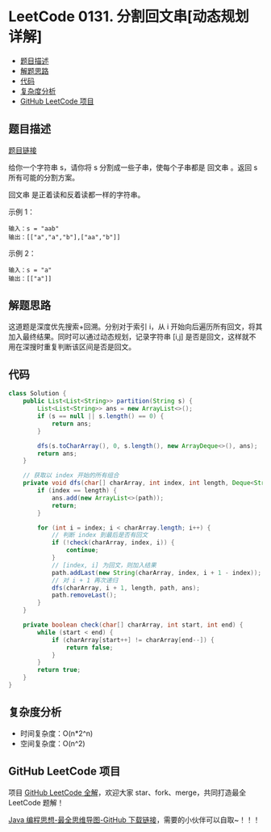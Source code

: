 # LeetCode 0131. 分割回文串\[动态规划详解]

* [题目描述](<LeetCode 0131. 分割回文串\[动态规划详解].md#题目描述>)
* [解题思路](<LeetCode 0131. 分割回文串\[动态规划详解].md#解题思路>)
* [代码](<LeetCode 0131. 分割回文串\[动态规划详解].md#代码>)
* [复杂度分析](<LeetCode 0131. 分割回文串\[动态规划详解].md#复杂度分析>)
* [GitHub LeetCode 项目](<LeetCode 0131. 分割回文串\[动态规划详解].md#github-leetcode-项目>)

## 题目描述

[题目链接](https://leetcode-cn.com/problems/palindrome-partitioning/)

给你一个字符串 s，请你将 s 分割成一些子串，使每个子串都是 回文串 。返回 s 所有可能的分割方案。

回文串 是正着读和反着读都一样的字符串。

&#x20;

示例 1：

```
输入：s = "aab"
输出：[["a","a","b"],["aa","b"]]
```

示例 2：

```
输入：s = "a"
输出：[["a"]]
```

## 解题思路

这道题是深度优先搜索+回溯。分别对于索引 i，从 i 开始向后遍历所有回文，将其加入最终结果。同时可以通过动态规划，记录字符串 \[i,j] 是否是回文，这样就不用在深搜时重复判断该区间是否是回文。

## 代码

```java
class Solution {
    public List<List<String>> partition(String s) {
        List<List<String>> ans = new ArrayList<>();
        if (s == null || s.length() == 0) {
            return ans;
        }

        dfs(s.toCharArray(), 0, s.length(), new ArrayDeque<>(), ans);
        return ans;
    }

    // 获取以 index 开始的所有组合
    private void dfs(char[] charArray, int index, int length, Deque<String> path, List<List<String>> ans) {
        if (index == length) {
            ans.add(new ArrayList<>(path));
            return;
        }

        for (int i = index; i < charArray.length; i++) {
            // 判断 index 到最后是否有回文
            if (!check(charArray, index, i)) {
                continue;
            }
            // [index, i] 为回文，则加入结果
            path.addLast(new String(charArray, index, i + 1 - index));
            // 对 i + 1 再次递归
            dfs(charArray, i + 1, length, path, ans);
            path.removeLast();
        }
    }

    private boolean check(char[] charArray, int start, int end) {
        while (start < end) {
            if (charArray[start++] != charArray[end--]) {
                return false;
            }
        }
        return true;
    }
}
```

## 复杂度分析

* 时间复杂度：O(n\*2^n)
* 空间复杂度：O(n^2)

## GitHub LeetCode 项目

项目 [GitHub LeetCode 全解](https://github.com/LjyYano/LeetCode)，欢迎大家 star、fork、merge，共同打造最全 LeetCode 题解！

[Java 编程思想-最全思维导图-GitHub 下载链接](https://github.com/LjyYano/Thinking\_in\_Java\_MindMapping)，需要的小伙伴可以自取\~！！！
